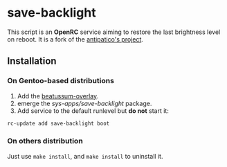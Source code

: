 # save-backlight

This script is an **OpenRC** service aiming to restore the last brightness level on reboot. It is a fork of the [antipatico's project](https://github.com/antipatico/backlight-openrc).

## Installation

### On Gentoo-based distributions

1. Add the [beatussum-overlay](https://github.com/beatussum/beatussum-overlay).
2. emerge the _sys-apps/save-backlight_ package.
3. Add service to the default runlevel but **do not** start it:
```bash
rc-update add save-backlight boot
```

### On others distribution

Just use `make install`, and `make install` to uninstall it.
